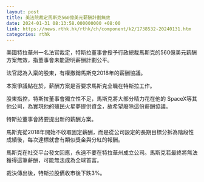 ```yaml
---
layout: post
title: 美法院裁定馬斯克560億美元薪酬計劃無效
date: 2024-01-31 08:13:58.000000000 +08:00
link: https://news.rthk.hk/rthk/ch/component/k2/1738532-20240131.htm
categories: rthk
---
```


美國特拉華州一名法官裁定，特斯拉董事會授予行政總裁馬斯克的560億美元薪酬方案無效，指董事會未能證明薪酬計劃公平。

法官認為入稟的股東，有權撤銷馬斯克2018年的薪酬協議。

本案爭議點在於，薪酬方案是否要求馬斯克全職在特斯拉工作。

股東指控，特斯拉董事會獨立性不足，馬斯克將大部分精力花在他的 SpaceX等其他公司，為實現他的殖民火星夢提供資金，故希望廢除這份薪酬協議。

特斯拉董事會將要提出新的薪酬方案。

馬斯克從2018年開始不收取固定薪酬，而是從公司設定的長期目標分拆為階段性成績後，每次達標就會有類似獎金與分紅的報酬。

馬斯克在社交平台發文回應，永遠不要在特拉華州成立公司。馬斯克若最終將無法獲得這筆薪酬，可能無法成為全球首富。

裁決傳出後，特斯拉股價收市後下跌3%。
